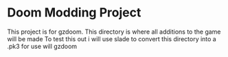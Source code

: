 # Doom Modding Project

This project is for gzdoom.
This directory is where all additions to the game will be made
To test this out i will use slade to convert this directory into a .pk3 for use will gzdoom
